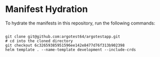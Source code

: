 
# Manifest Hydration

To hydrate the manifests in this repository, run the following commands:

```shell

git clone git@github.com:argotest64/argotestapp.git
# cd into the cloned directory
git checkout 6c32659385951596ee142e8477d76f313b902398
helm template . --name-template development --include-crds
```